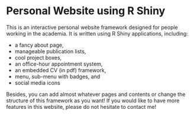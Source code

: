 # Personal Website using R Shiny

This is an interactive personal website framework designed for people working in the academia. It is written using R Shiny applications, including:

- a fancy about page,
- manageable publication lists,
- cool project boxes,
- an office-hour appointment system,
- an embedded CV (in pdf) framework,
- menu, sub-menu with badges, and
- social media icons

Besides, you can add almost whatever pages and contents or change the structure of this framework as you want! If you would like to have more features in this website, please do not hesitate to contact me!
